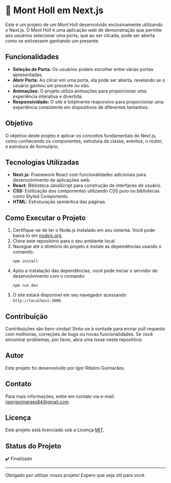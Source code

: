 # 🚪 Mont Holl em Next.js

Este é um projeto de um Mont Holl desenvolvido exclusivamente utilizando o Next.js. O Mont Holl é uma aplicação web de demonstração que permite aos usuários selecionar uma porta, que ao ser clicada, pode ser aberta como se estivessem ganhando um presente.

## Funcionalidades

- **Seleção de Porta:** Os usuários podem escolher entre várias portas apresentadas.
- **Abrir Porta:** Ao clicar em uma porta, ela pode ser aberta, revelando se o usuário ganhou um presente ou não.
- **Animações:** O projeto utiliza animações para proporcionar uma experiência interativa e divertida.
- **Responsividade:** O site é totalmente responsivo para proporcionar uma experiência consistente em dispositivos de diferentes tamanhos.

## Objetivo

O objetivo deste projeto é aplicar os conceitos fundamentais do Next.js, como conhecendo os componentes, estrutura de classe, eventos, o router, e estrutura de formulário.

## Tecnologias Utilizadas

- **Next.js:** Framework React com funcionalidades adicionais para desenvolvimento de aplicações web.
- **React:** Biblioteca JavaScript para construção de interfaces de usuário.
- **CSS:** Estilização dos componentes utilizando CSS puro ou bibliotecas como Styled Components.
- **HTML:** Estruturação semântica das páginas.

## Como Executar o Projeto

1. Certifique-se de ter o Node.js instalado em seu sistema. Você pode baixá-lo em [nodejs.org](https://nodejs.org/).
2. Clone este repositório para o seu ambiente local.
3. Navegue até o diretório do projeto e instale as dependências usando o comando:
    ```
    npm install
    ```
4. Após a instalação das dependências, você pode iniciar o servidor de desenvolvimento com o comando:
    ```
    npm run dev
    ```
5. O site estará disponível em seu navegador acessando `http://localhost:3000`.

## Contribuição

Contribuições são bem-vindas! Sinta-se à vontade para enviar pull requests com melhorias, correções de bugs ou novas funcionalidades. Se você encontrar problemas, por favor, abra uma issue neste repositório.

## Autor

Este projeto foi desenvolvido por Igor Ribeiro Guimarães.

## Contato

Para mais informações, entre em contato via e-mail: igorrguimaraes84@gmail.com

## Licença

Este projeto está licenciado sob a Licença [MIT](https://opensource.org/licenses/MIT).

## Status do Projeto

✔️ Finalizado

---

Obrigado por utilizar nosso projeto! Espero que seja útil para você.

